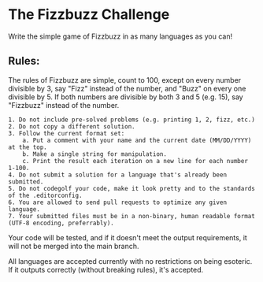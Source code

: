 # The Fizzbuzz Challenge

Write the simple game of Fizzbuzz in as many languages as you can!

## Rules:

The rules of Fizzbuzz are simple, count to 100, except on every number divisible by 3, say "Fizz" instead of the number, and "Buzz" on every one divisible by 5.  If both numbers are divisible by both 3 and 5 (e.g. 15), say "Fizzbuzz" instead of the number.

    1. Do not include pre-solved problems (e.g. printing 1, 2, fizz, etc.)
    2. Do not copy a different solution.
    3. Follow the current format set:
        a. Put a comment with your name and the current date (MM/DD/YYYY) at the top.
        b. Make a single string for manipulation.
        c. Print the result each iteration on a new line for each number 1-100.
    4. Do not submit a solution for a language that's already been submitted.
    5. Do not codegolf your code, make it look pretty and to the standards of the .editorconfig.
    6. You are allowed to send pull requests to optimize any given language.
    7. Your submitted files must be in a non-binary, human readable format (UTF-8 encoding, preferrably).

Your code will be tested, and if it doesn't meet the output requirements, it will not be merged into the main branch.

All languages are accepted currently with no restrictions on being esoteric.  If it outputs correctly (without breaking rules), it's accepted.
